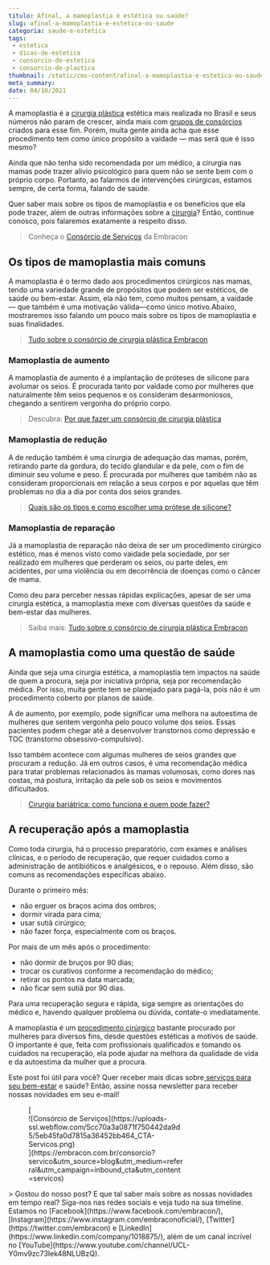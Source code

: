 ```yaml
---
titulo: Afinal, a mamoplastia é estética ou saúde?
slug: afinal-a-mamoplastia-e-estetica-ou-saude
categoria: saude-e-estetica
tags:
 - estetica
 - dicas-de-estetica
 - consorcio-de-estetica
 - consorcio-de-plastica
thumbnail: /static/cms-content/afinal-a-mamoplastia-e-estetica-ou-saude.jpg
meta_summary: 
date: 04/10/2021
---
```

A mamoplastia é a [cirurgia plástica](https://www.embracon.com.br/blog/como-escolher-um-consorcio-de-cirurgia-plastica-em-6-passos) estética mais realizada no Brasil e seus números não param de crescer, ainda mais com [grupos de consórcios](https://www.embracon.com.br/blog/5-duvidas-sobre-o-consorcio-de-cirurgia) criados para esse fim. Porém, muita gente ainda acha que esse procedimento tem como único propósito a vaidade — mas será que é isso mesmo?

Ainda que não tenha sido recomendada por um médico, a cirurgia nas mamas pode trazer alívio psicológico para quem não se sente bem com o próprio corpo. Portanto, ao falarmos de intervenções cirúrgicas, estamos sempre, de certa forma, falando de saúde.

Quer saber mais sobre os tipos de mamoplastia e os benefícios que ela pode trazer, além de outras informações sobre a [cirurgia](https://www.embracon.com.br/consorcio-servicos)? Então, continue conosco, pois falaremos exatamente a respeito disso.

> Conheça o [Consórcio de Serviços](https://www.embracon.com.br/consorcio-servicos) da Embracon

Os tipos de mamoplastia mais comuns
-----------------------------------

A mamoplastia é o termo dado aos procedimentos cirúrgicos nas mamas, tendo uma variedade grande de propósitos que podem ser estéticos, de saúde ou bem-estar. Assim, ela não tem, como muitos pensam, a vaidade — que também é uma motivação válida—como único motivo.Abaixo, mostraremos isso falando um pouco mais sobre os tipos de mamoplastia e suas finalidades.

> [Tudo sobre o consórcio de cirurgia plástica Embracon](https://www.embracon.com.br/blog/tudo-sobre-o-consorcio-de-cirurgia-plastica-embracon)

### Mamoplastia de aumento

A mamoplastia de aumento é a implantação de próteses de silicone para avolumar os seios. É procurada tanto por vaidade como por mulheres que naturalmente têm seios pequenos e os consideram desarmoniosos, chegando a sentirem vergonha do próprio corpo.

> Descubra: [Por que fazer um consórcio de cirurgia plástica](https://www.embracon.com.br/blog/por-que-fazer-um-consorcio-de-cirurgia-plastica)

### Mamoplastia de redução

A de redução também é uma cirurgia de adequação das mamas, porém, retirando parte da gordura, do tecido glandular e da pele, com o fim de diminuir seu volume e peso. É procurada por mulheres que também não as consideram proporcionais em relação a seus corpos e por aquelas que têm problemas no dia a dia por conta dos seios grandes.

> [Quais são os tipos e como escolher uma prótese de silicone?](https://www.embracon.com.br/blog/quais-sao-os-tipos-e-como-escolher-uma-protese-de-silicone)

### Mamoplastia de reparação

Já a mamoplastia de reparação não deixa de ser um procedimento cirúrgico estético, mas é menos visto como vaidade pela sociedade, por ser realizado em mulheres que perderam os seios, ou parte deles, em acidentes, por uma violência ou em decorrência de doenças como o câncer de mama.

Como deu para perceber nessas rápidas explicações, apesar de ser uma cirurgia estética, a mamoplastia mexe com diversas questões da saúde e bem-estar das mulheres.

> Saiba mais: [Tudo sobre o consórcio de cirurgia plástica Embracon](https://www.embracon.com.br/blog/tudo-sobre-o-consorcio-de-cirurgia-plastica-embracon)

A mamoplastia como uma questão de saúde
---------------------------------------

Ainda que seja uma cirurgia estética, a mamoplastia tem impactos na saúde de quem a procura, seja por iniciativa própria, seja por recomendação médica. Por isso, muita gente tem se planejado para pagá-la, pois não é um procedimento coberto por planos de saúde.

A de aumento, por exemplo, pode significar uma melhora na autoestima de mulheres que sentem vergonha pelo pouco volume dos seios. Essas pacientes podem chegar até a desenvolver transtornos como depressão e TOC (transtorno obsessivo-compulsivo).

Isso também acontece com algumas mulheres de seios grandes que procuram a redução. Já em outros casos, é uma recomendação médica para tratar problemas relacionados às mamas volumosas, como dores nas costas, má postura, irritação da pele sob os seios e movimentos dificultados.

> [Cirurgia bariátrica: como funciona e quem pode fazer?](https://www.embracon.com.br/blog/cirurgia-bariatrica-como-funciona-e-quem-pode-fazer)

A recuperação após a mamoplastia
--------------------------------

Como toda cirurgia, há o processo preparatório, com exames e análises clínicas, e o período de recuperação, que requer cuidados como a administração de antibióticos e analgésicos, e o repouso. Além disso, são comuns as recomendações específicas abaixo.

Durante o primeiro mês:

- não erguer os braços acima dos ombros;
- dormir virada para cima;
- usar sutiã cirúrgico;
- não fazer força, especialmente com os braços.

Por mais de um mês após o procedimento:

- não dormir de bruços por 90 dias;
- trocar os curativos conforme a recomendação do médico;
- retirar os pontos na data marcada;
- não ficar sem sutiã por 90 dias.

Para uma recuperação segura e rápida, siga sempre as orientações do médico e, havendo qualquer problema ou dúvida, contate-o imediatamente.

A mamoplastia é um [procedimento cirúrgico](https://www.embracon.com.br/blog/anestesia-geral-quais-sao-os-riscos) bastante procurado por mulheres para diversos fins, desde questões estéticas a motivos de saúde. O importante é que, feita com profissionais qualificados e tomando os cuidados na recuperação, ela pode ajudar na melhora da qualidade de vida e da autoestima da mulher que a procura.

Este post foi útil para você? Quer receber mais dicas sobre[ serviços para seu bem-estar](https://www.embracon.com.br/blog/conheca-os-principais-consorcios-de-servicos-embracon) e saúde? Então, assine nossa newsletter para receber nossas novidades em seu e-mail!

<figure class="w-richtext-figure-type-image w-richtext-align-center" style="max-width:310px">[<div>![Consórcio de Serviços](https://uploads-ssl.webflow.com/5cc70a3a0871f750442da9d5/5eb45fa0d7815a36452bb464_CTA-Servicos.png)</div>](https://embracon.com.br/consorcio?servico&utm_source=blog&utm_medium=referral&utm_campaign=inbound_cta&utm_content=servicos)</figure>> Gostou do nosso post? E que tal saber mais sobre as nossas novidades em tempo real? Siga-nos nas redes sociais e veja tudo na sua timeline. Estamos no [Facebook](https://www.facebook.com/embracon/), [Instagram](https://www.instagram.com/embraconoficial/), [Twitter](https://twitter.com/embracon) e [LinkedIn](https://www.linkedin.com/company/1018875/), além de um canal incrível no [YouTube](https://www.youtube.com/channel/UCL-Y0mv9zc73Iek48NLUBzQ).
